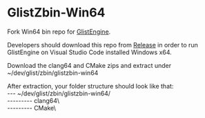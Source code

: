 # GlistZbin-Win64
Fork Win64 bin repo for [GlistEngine](https://github.com/GlistEngine/GlistEngine).

Developers should download this repo from [Release](https://github.com/javertus/glistzbin-win64/releases/tag/Dependencies) in order to run GlistEngine on Visual Studio Code installed Windows x64.

Download the clang64 and CMake zips and extract under ~/dev/glist/zbin/glistzbin-win64

After extraction, your folder structure should look like that:<br/>
--- ~/dev/glist/zbin/glistzbin-win64/<br/>
--------- clang64\ <br/>
--------- CMake\ <br/>
